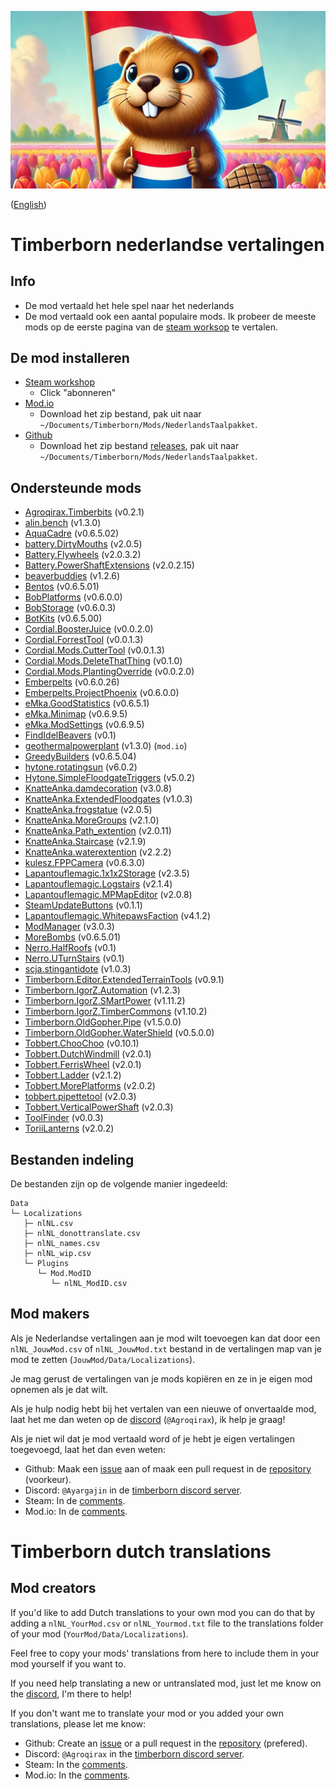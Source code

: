 ![Een bever in een tulpenveld](Data/thumbnail.jpg)

([English](#timberborn-dutch-translations))

# Timberborn nederlandse vertalingen

## Info

- De mod vertaald het hele spel naar het nederlands
- De mod vertaald ook een aantal populaire mods. Ik probeer de meeste mods op de eerste pagina van de [steam worksop](https://steamcommunity.com/app/1062090/workshop/) te vertalen.

## De mod installeren

- [Steam workshop](https://steamcommunity.com/sharedfiles/filedetails/?id=3345327949)
  - Click "abonneren"
- [Mod.io](https://mod.io/g/timberborn/m/nederlands-taalpakket)
  - Download het zip bestand, pak uit naar `~/Documents/Timberborn/Mods/NederlandsTaalpakket`.
- [Github](https://github.com/agroqirax/TimberbornNederlandsTaalpakket)
  - Download het zip bestand [releases](https://github.com/agroqirax/TimberbornNederlandsTaalpakket/releases/latest), pak uit naar `~/Documents/Timberborn/Mods/NederlandsTaalpakket`.

## Ondersteunde mods

- [Agroqirax.Timberbits](https://steamcommunity.com/sharedfiles/filedetails/?id=3319416025) (v0.2.1)
- [alin.bench](https://steamcommunity.com/sharedfiles/filedetails/?id=3278482507) (v1.3.0)
- [AquaCadre](https://steamcommunity.com/sharedfiles/filedetails/?id=3316292521) (v0.6.5.02)
- [battery.DirtyMouths](https://steamcommunity.com/sharedfiles/filedetails/?id=3285106530) (v2.0.5)
- [Battery.Flywheels](https://steamcommunity.com/sharedfiles/filedetails/?id=3322428023) (v2.0.3.2)
- [Battery.PowerShaftExtensions](https://steamcommunity.com/sharedfiles/filedetails/?id=3365256099) (v2.0.2.15)
- [beaverbuddies](https://steamcommunity.com/sharedfiles/filedetails/?id=3293380223) (v1.2.6)
- [Bentos](https://steamcommunity.com/sharedfiles/filedetails/?id=3295782631) (v0.6.5.01)
- [BobPlatforms](https://steamcommunity.com/sharedfiles/filedetails/?id=3410576524) (v0.6.0.0)
- [BobStorage](https://steamcommunity.com/sharedfiles/filedetails/?id=3377606148) (v0.6.0.3)
- [BotKits](https://steamcommunity.com/sharedfiles/filedetails/?id=3362952283) (v0.6.5.00)
- [Cordial.BoosterJuice](https://steamcommunity.com/sharedfiles/filedetails/?id=3321838014) (v0.0.2.0)
- [Cordial.ForrestTool](https://steamcommunity.com/sharedfiles/filedetails/?id=3336999108) (v0.0.1.3)
- [Cordial.Mods.CutterTool](https://steamcommunity.com/sharedfiles/filedetails/?id=3334584916) (v0.0.1.3)
- [Cordial.Mods.DeleteThatThing](https://steamcommunity.com/sharedfiles/filedetails/?id=3377422105) (v0.1.0)
- [Cordial.Mods.PlantingOverride](https://steamcommunity.com/sharedfiles/filedetails/?id=3343029129) (v0.0.2.0)
- [Emberpelts](https://steamcommunity.com/sharedfiles/filedetails/?id=3346318229) (v0.6.0.26)
- [Emberpelts.ProjectPhoenix](https://steamcommunity.com/sharedfiles/filedetails/?id=3372885855) (v0.6.0.0)
- [eMka.GoodStatistics](https://steamcommunity.com/sharedfiles/filedetails/?id=3321521358) (v0.6.5.1)
- [eMka.Minimap](https://steamcommunity.com/sharedfiles/filedetails/?id=3374011054) (v0.6.9.5)
- [eMka.ModSettings](https://steamcommunity.com/sharedfiles/filedetails/?id=3283831040) (v0.6.9.5)
- [FindIdelBeavers](https://steamcommunity.com/sharedfiles/filedetails/?id=3354490402) (v0.1)
- [geothermalpowerplant](https://mod.io/g/timberborn/m/geothermalpowerplant) (v1.3.0) (`mod.io`)
- [GreedyBuilders](https://steamcommunity.com/sharedfiles/filedetails/?id=3283819933) (v0.6.5.04)
- [hytone.rotatingsun](https://steamcommunity.com/sharedfiles/filedetails/?id=3343320334) (v6.0.2)
- [Hytone.SimpleFloodgateTriggers](https://steamcommunity.com/sharedfiles/filedetails/?id=3341210959) (v5.0.2)
- [KnatteAnka.damdecoration](https://steamcommunity.com/sharedfiles/filedetails/?id=3296543474) (v3.0.8)
- [KnatteAnka.ExtendedFloodgates](https://steamcommunity.com/workshop/filedetails/?id=3358718112) (v1.0.3)
- [KnatteAnka.frogstatue](https://steamcommunity.com/sharedfiles/filedetails/?id=3279640818) (v2.0.5)
- [KnatteAnka.MoreGroups](https://steamcommunity.com/sharedfiles/filedetails/?id=3293437485) (v2.1.0)
- [KnatteAnka.Path_extention](https://steamcommunity.com/sharedfiles/filedetails/?id=3282276626) (v2.0.11)
- [KnatteAnka.Staircase](https://steamcommunity.com/sharedfiles/filedetails/?id=3277416566) (v2.1.9)
- [KnatteAnka.waterextention](https://steamcommunity.com/sharedfiles/filedetails/?id=3285720709) (v2.2.2)
- [kulesz.FPPCamera](https://steamcommunity.com/sharedfiles/filedetails/?id=3361074929) (v0.6.3.0)
- [Lapantouflemagic.1x1x2Storage](https://steamcommunity.com/sharedfiles/filedetails/?id=3281653061) (v2.3.5)
- [Lapantouflemagic.Logstairs](https://steamcommunity.com/sharedfiles/filedetails/?id=3281774771) (v2.1.4)
- [Lapantouflemagic.MPMapEditor](https://steamcommunity.com/sharedfiles/filedetails/?id=3284067782) (v2.0.8)
- [SteamUpdateButtons](https://steamcommunity.com/sharedfiles/filedetails/?id=3370709944) (v0.1.1)
- [Lapantouflemagic.WhitepawsFaction](https://steamcommunity.com/sharedfiles/filedetails/?id=3343989895) (v4.1.2)
- [ModManager](https://steamcommunity.com/sharedfiles/filedetails/?id=3286370025) (v3.0.3)
- [MoreBombs](https://steamcommunity.com/sharedfiles/filedetails/?id=3313990688) (v0.6.5.01)
- [Nerro.HalfRoofs](https://steamcommunity.com/sharedfiles/filedetails/?id=3345158183) (v0.1)
- [Nerro.UTurnStairs](https://steamcommunity.com/sharedfiles/filedetails/?id=3344104932) (v0.1)
- [scja.stingantidote](https://steamcommunity.com/sharedfiles/filedetails/?id=3294983713) (v1.0.3)
- [Timberborn.Editor.ExtendedTerrainTools](https://steamcommunity.com/sharedfiles/filedetails/?id=3297796618) (v0.9.1)
- [Timberborn.IgorZ.Automation](https://steamcommunity.com/sharedfiles/filedetails/?id=3324234282) (v1.2.3)
- [Timberborn.IgorZ.SMartPower](https://steamcommunity.com/sharedfiles/filedetails/?id=3305038022) (v1.11.2)
- [Timberborn.IgorZ.TimberCommons](https://steamcommunity.com/sharedfiles/filedetails/?id=3337906807) (v1.10.2)
- [Timberborn.OldGopher.Pipe](https://steamcommunity.com/sharedfiles/filedetails/?id=3345266573) (v1.5.0.0)
- [Timberborn.OldGopher.WaterShield](https://steamcommunity.com/sharedfiles/filedetails/?id=3385487827) (v0.5.0.0)
- [Tobbert.ChooChoo](https://steamcommunity.com/sharedfiles/filedetails/?id=3346279334) (v0.10.1)
- [Tobbert.DutchWindmill](https://steamcommunity.com/sharedfiles/filedetails/?id=3341274783) (v2.0.1)
- [Tobbert.FerrisWheel](https://steamcommunity.com/sharedfiles/filedetails/?id=3331500753) (v2.0.1)
- [Tobbert.Ladder](https://steamcommunity.com/sharedfiles/filedetails/?id=3286476486) (v2.1.2)
- [Tobbert.MorePlatforms](https://steamcommunity.com/sharedfiles/filedetails/?id=3341374073) (v2.0.2)
- [tobbert.pipettetool](https://steamcommunity.com/sharedfiles/filedetails/?id=3287407048) (v2.0.3)
- [Tobbert.VerticalPowerShaft](https://steamcommunity.com/sharedfiles/filedetails/?id=3287769244) (v2.0.3)
- [ToolFinder](https://steamcommunity.com/sharedfiles/filedetails/?id=3358669972) (v0.0.3)
- [ToriiLanterns](https://steamcommunity.com/sharedfiles/filedetails/?id=3370688565) (v2.0.2)

## Bestanden indeling

De bestanden zijn op de volgende manier ingedeeld:

```
Data
└─ Localizations
   ├─ nlNL.csv
   ├─ nlNL_donottranslate.csv
   ├─ nlNL_names.csv
   ├─ nlNL_wip.csv
   └─ Plugins
      └─ Mod.ModID
         └─ nlNL_ModID.csv
```

## Mod makers

Als je Nederlandse vertalingen aan je mod wilt toevoegen kan dat door een `nlNL_JouwMod.csv` of `nlNL_JouwMod.txt` bestand in de vertalingen map van je mod te zetten (`JouwMod/Data/Localizations`).

Je mag gerust de vertalingen van je mods kopiëren en ze in je eigen mod opnemen als je dat wilt.

Als je hulp nodig hebt bij het vertalen van een nieuwe of onvertaalde mod, laat het me dan weten op de [discord](https://discord.gg/timberborn) (`@Agroqirax`), ik help je graag!

Als je niet wil dat je mod vertaald word of je hebt je eigen vertalingen toegevoegd, laat het dan even weten:

- Github: Maak een [issue](https://github.com/agroqirax/TimberbornNederlandsTaalpakket/issues/new?template=remove-translations.yml) aan of maak een pull request in de [repository](https://github.com/agroqirax/TimberbornNederlandsTaalpakket) (voorkeur).
- Discord: `@Ayargajin` in de [timberborn discord server](https://discord.gg/timberborn).
- Steam: In de [comments](https://steamcommunity.com/sharedfiles/filedetails/?id=3345327949).
- Mod.io: In de [comments](https://mod.io/g/timberborn/m/nederlands-taalpakket).

# Timberborn dutch translations

## Mod creators

If you'd like to add Dutch translations to your own mod you can do that by adding a `nlNL_YourMod.csv` or `nlNL_Yourmod.txt` file to the translations folder of your mod (`YourMod/Data/Localizations`).

Feel free to copy your mods' translations from here to include them in your mod yourself if you want to.

If you need help translating a new or untranslated mod, just let me know on the [discord](https://discord.gg/timberborn), I'm there to help!

If you don't want me to translate your mod or you added your own translations, please let me know:

- Github: Create an [issue](https://github.com/agroqirax/TimberbornNederlandsTaalpakket/issues/new?template=remove-translations.yml) or a pull request in the [repository](https://github.com/agroqirax/TimberbornNederlandsTaalpakket) (prefered).
- Discord: `@Agroqirax` in the [timberborn discord server](https://discord.gg/timberborn).
- Steam: In the [comments](https://steamcommunity.com/sharedfiles/filedetails/?id=3345327949).
- Mod.io: In the [comments](https://mod.io/g/timberborn/m/nederlands-taalpakket).
